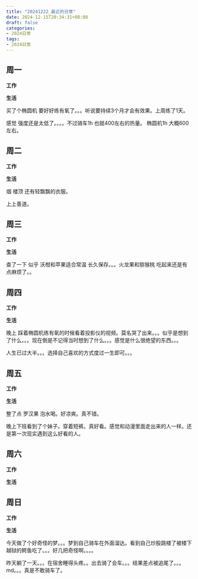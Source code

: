```yaml
---
title: "20241222_最近的日常"
date: 2024-12-15T20:34:31+08:00
draft: false
categories:
- 2024日常
tags:
- 2024日常
---
```



## 周一

**工作**



**生活**

买了个椭圆机 要好好练有氧了。。。听说要持续3个月才会有效果。上周练了1天。

感觉 强度还是太低了。。。。不过骑车1h 也就400左右的热量。 椭圆机1h 大概600左右。
## 周二

**工作**



**生活**

烟 楼顶 还有轻飘飘的衣服。

上上善道。

## 周三


**工作**



**生活**

查了一下 似乎 沃柑和苹果适合常温 长久保存。。。火龙果和猕猴桃 吃起来还是有点麻烦了。。
## 周四


**工作**



**生活**

晚上 踩着椭圆机练有氧的时候看着投影仪的视频。莫名哭了出来。。。似乎是想到了什么。。。现在倒是不记得当时想到了什么。。。感觉是什么很绝望的东西。。。

人生已过大半。。。选择自己喜欢的方式度过一生即可。。。

## 周五


**工作**



**生活**

整了点 罗汉果 泡水喝。好凉爽。真不错。

晚上下班看到了个妹子。穿着短裤。真好看。感觉和动漫里面走出来的人一样。还是第一次现实遇到这么好看的人。

## 周六


**工作**



**生活**


## 周日


**工作**



**生活**

今天做了个好奇怪的梦。。。梦到自己骑车在外面溜达。看到自己炒股跳楼了被楼下越狱的鳄鱼吃了。。。好几把奇怪啊。。。。

昨天躺了一天。。。在宿舍睡得头疼。。出去骑了会车。。。结果差点被追尾了。。。md。。。真是不敢骑车了。



